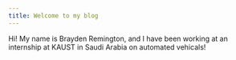 ```yaml
---
title: Welcome to my blog
---
```


Hi! My name is Brayden Remington, and I have been working at an internship at KAUST in Saudi Arabia on  automated vehicals!
